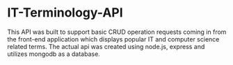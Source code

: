 # IT-Terminology-API

This API was built to support basic CRUD operation requests coming in from the front-end application which displays popular IT and computer science related terms. The actual api
was created using node.js, express and utilizes mongodb as a database.
